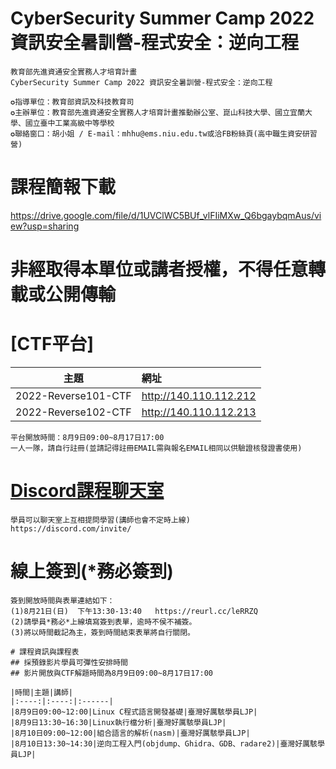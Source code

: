 # CyberSecurity Summer Camp 2022 資訊安全暑訓營-程式安全：逆向工程
```
教育部先進資通安全實務人才培育計畫
CyberSecurity Summer Camp 2022 資訊安全暑訓營-程式安全：逆向工程
   
✪指導單位：教育部資訊及科技教育司
✪主辦單位：教育部先進資通安全實務人才培育計畫推動辦公室、崑山科技大學、國立宜蘭大學、國立臺中工業高級中等學校
✪聯絡窗口：胡小姐 / E-mail：mhhu@ems.niu.edu.tw或洽FB粉絲頁(高中職生資安研習營)
```
# 課程簡報下載
https://drive.google.com/file/d/1UVClWC5BUf_vlFIiMXw_Q6bgaybqmAus/view?usp=sharing

# 非經取得本單位或講者授權，不得任意轉載或公開傳輸

# [CTF平台]
|主題|網址|
|:----:|:------|
|2022-Reverse101-CTF|http://140.110.112.212|
|2022-Reverse102-CTF|http://140.110.112.213|
```
平台開放時間：8月9日09:00~8月17日17:00
一人一隊，請自行註冊(並請記得註冊EMAIL需與報名EMAIL相同以供驗證核發證書使用)
```


# [Discord課程聊天室](https://discord.com/invite/)
```
學員可以聊天室上互相提問學習(講師也會不定時上線)
https://discord.com/invite/
```

# 線上簽到(*務必簽到)
```
簽到開放時間與表單連結如下：
(1)8月21日(日)  下午13:30-13:40   https://reurl.cc/leRRZQ
(2)請學員*務必*上線填寫簽到表單，逾時不侯不補簽。
(3)將以時間截記為主，簽到時間結束表單將自行關閉。

# 課程資訊與課程表
## 採預錄影片學員可彈性安排時間
## 影片開放與CTF解題時間為8月9日09:00~8月17日17:00

|時間|主題|講師|
|:----:|:----:|:------|
|8月9日09:00~12:00|Linux C程式語言開發基礎|臺灣好厲駭學員LJP|
|8月9日13:30~16:30|Linux執行檔分析|臺灣好厲駭學員LJP|
|8月10日09:00~12:00|組合語言的解析(nasm)|臺灣好厲駭學員LJP|
|8月10日13:30~14:30|逆向工程入門(objdump、Ghidra、GDB、radare2)|臺灣好厲駭學員LJP|
